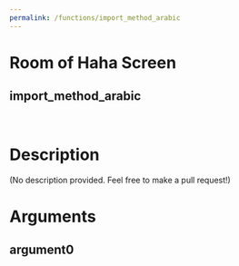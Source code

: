 ```yaml
---
permalink: /functions/import_method_arabic
---
```

# Room of Haha Screen  
## import_method_arabic  
&nbsp;  
# Description  
(No description provided. Feel free to make a pull request!) 
&nbsp;  
# Arguments
## argument0

&nbsp;  


